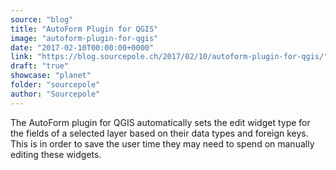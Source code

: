 ```yaml
---
source: "blog"
title: "AutoForm Plugin for QGIS"
image: "autoform-plugin-for-qgis"
date: "2017-02-10T00:00:00+0000"
link: "https://blog.sourcepole.ch/2017/02/10/autoform-plugin-for-qgis/"
draft: "true"
showcase: "planet"
folder: "sourcepole"
author: "Sourcepole"
---
```


<p>The AutoForm plugin for QGIS automatically sets the edit widget type for the fields of a selected layer based on their data types and foreign keys. This is in order to save the user time they may need to spend on manually editing these widgets.</p>
